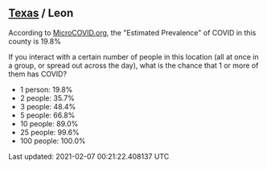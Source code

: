 
## [Texas](/united-states/texas) / Leon

According to [MicroCOVID.org](http://microcovid.org),
the "Estimated Prevalence" of COVID in this county is 19.8%

If you interact with a certain number of people in this location
(all at once in a group, or spread out across the day), what is the chance that
1 or more of them has COVID?

- 1 person: 19.8%
- 2 people: 35.7%
- 3 people: 48.4%
- 5 people: 66.8%
- 10 people: 89.0%
- 25 people: 99.6%
- 100 people: 100.0%

Last updated: 2021-02-07 00:21:22.408137 UTC
